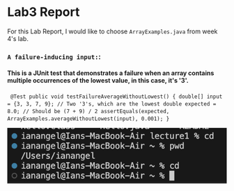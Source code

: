 # Lab3 Report
For this Lab Report, I would like to choose `ArrayExamples.java` from week 4's lab.

### `A failure-inducing input:`:
#### This is a JUnit test that demonstrates a failure when an array contains multiple occurrences of the lowest value, in this case, it's '3'.

`  @Test
    public void testFailureAverageWithoutLowest() {
        double[] input = {3, 3, 7, 9}; // Two '3's, which are the lowest
        double expected = 8.0; // Should be (7 + 9) / 2
        assertEquals(expected, ArrayExamples.averageWithoutLowest(input), 0.001);
    }
`


![Image](cdNoArg.png)
